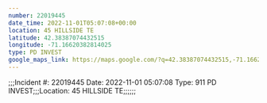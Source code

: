 ```yaml
---
number: 22019445
date_time: 2022-11-01T05:07:08+00:00
location: 45 HILLSIDE TE
latitude: 42.38387074432515
longitude: -71.16620382814025
type: PD INVEST
google_maps_link: https://maps.google.com/?q=42.38387074432515,-71.16620382814025
---
```


;;;Incident #: 22019445   Date: 2022-11-01 05:07:08   Type: 911 PD INVEST;;;Location: 45 HILLSIDE TE;;;;;;
